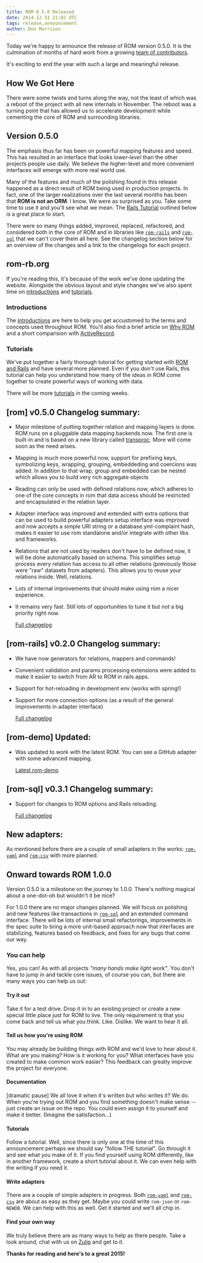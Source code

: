 ```yaml
---
title: ROM 0.5.0 Released
date: 2014-12-31 21:02 UTC
tags: release,announcement
author: Don Morrison
---
```


Today we're happy to announce the release of ROM version 0.5.0. It is the
culmination of months of hard work from a growing [team of contributors][team].

It's exciting to end the year with such a large and meaningful release.

## How We Got Here

There were some twists and turns along the way, not the least of which was
a reboot of the project with all new internals in November. The reboot was a
turning point that has allowed us to accelerate development while cementing
the core of ROM and surrounding libraries.

## Version 0.5.0

The emphasis thus far has been on powerful mapping features and speed. This
has resulted in an interface that looks _lower-level_ than the other projects
people use daily. We believe the higher-level and more convenient interfaces
will emerge with more real world use.

Many of the features and much of the polishing found in this release happened
as a direct result of ROM being used in production projects. In fact, one of
the larger realizations over the last several months has been that **ROM is
not an ORM**. I know. We were as surprised as you. Take some time to use it
and you'll see what we mean. The [Rails Tutorial][tuts-rails] outlined
below is a great place to start.

There were so many things added, improved, replaced, refactored, and considered
both in the core of ROM and in libraries like [`rom-rails`][proj-rom-rails] and
[`rom-sql`][proj-rom-sql] that we can't cover them all here. See the changelog
section below for an overview of the changes and a link to the changelogs for
each project.

## rom-rb.org

If you're reading this, it's because of the work we've done updating the
website. Alongside the obvious layout and style changes we've also spent
time on [introductions][intro] and [tutorials][tuts].

### Introductions

The [introductions][intro] are here to help you get accustomed to the
terms and concepts used throughout ROM. You'll also find a brief article on
[Why ROM][intro-why-rom] and a short comparision with [ActiveRecord][intro-ar].

### Tutorials

We've put together a fairly thorough tutorial for getting started with
[ROM and Rails][tuts-rails] and have several more planned. Even if you
don't use Rails, this tutorial can help you understand how many of the ideas
in ROM come together to create powerful ways of working with data.

There will be more [tutorials][tuts] in the coming weeks.

## [rom] v0.5.0 Changelog summary:

* Major milestone of putting together relation and mapping layers is done.
  ROM runs on a pluggable data mapping backends now. The first one is built-in
  and is based on a new library called [transproc][proj-transproc]. More will
  come soon as the need arises.

* Mapping is much more powerful now, support for prefixing keys, symbolizing
  keys, wrapping, grouping, embeddeding and coercions was added. In addition to
  that wrap, group and embedded can be nested which allows you to build very rich
  aggregate objects

* Reading can only be used with defined relations now, which adheres to one of
  the core concepts in rom that data access should be restricted and encapsulated
  in the relation layer.

* Adapter interface was improved and extended with extra options that can be used
  to build powerful adapters setup interface was improved and now accepts a
  simple URI string or a database.yml-complaint hash, makes it easier to use
  rom standalone and/or integrate with other libs and frameworks.

* Relations that are not used by readers don't have to be defined now, it will be
  done automatically based on schema. This simplifies setup process every relation
  has access to all other relations (previously those were "raw" datasets from
  adapters). This allows you to reuse your relations inside. Well, relations.

* Lots of internal improvements that should make using rom a nicer experience.

* It remains very fast. Still lots of opportunities to tune it but not a big
  priority right now.

  [Full changelog](https://github.com/taqtiqa/ramets/blob/v0.5.0/CHANGELOG.md)

## [rom-rails] v0.2.0 Changelog summary:

* We have now generators for relations, mappers and commands!

* Convenient validation and params processing extensions were added to make it
  easier to switch from AR to ROM in rails apps.

* Support for hot-reloading in development env (works with spring!)

* Support for more connection options (as a result of the general improvements
  in adapter interface)

  [Full changelog](https://github.com/taqtiqa/ramets-rails/blob/v0.2.0/CHANGELOG.md)

## [rom-demo] Updated:

* Was updated to work with the latest ROM. You can see a GitHub adapter with
  some advanced mapping.

  [Latest rom-demo](https://github.com/solnic/rom-demo)

## [rom-sql] v0.3.1 Changelog summary:

* Support for changes to ROM options and Rails reloading.

  [Full changelog](https://github.com/taqtiqa/ramets-sql/blob/v0.3.1/CHANGELOG.md)

## New adapters:

As mentioned before there are a couple of small adapters in the works:
[`rom-yaml`][proj-rom-yaml] and [`rom-csv`][proj-rom-csv] with more planned.

## Onward towards ROM 1.0.0

Version 0.5.0 is a milestone on the journey to 1.0.0. There's nothing magical
about a one-dot-oh but wouldn't it be nice?

For 1.0.0 there are no major changes planned. We will focus on polishing and new
features like transactions in [`rom-sql`][proj-rom-sql] and an extended command
interface. There will be lots of internal small refactorings, improvements in
the spec suite to bring a more unit-based approach now that interfaces are
stabilizing, features based on feedback, and fixes for any bugs that come our
way.

### You can help

Yes, you can! As with all projects _"many hands make light work"_. You don't
have to jump in and tackle core issues, of course you can, but there are many
ways you can help us out:

#### Try it out

Take it for a test drive. Drop it in to an existing project or create a new
special little place just for ROM to live. The only requirement is that you come
back and tell us what you think. Like. Dislike. We want to hear it all.

#### Tell us how you're using ROM

You may already be building things with ROM and we'd love to hear about it. What
are you making? How is it working for you? What interfaces have you created to
make common work easier? This feedback can greatly improve the project for
everyone.

#### Documentation

[dramatic pause] We all love it when it's written but who writes it? We do. When
you're trying out ROM and you find something doesn't make sense -- just create an
issue on the repo. You could even assign it to yourself and make it better.
(Imagine the satisfaction...)

#### Tutorials

Follow a tutorial. Well, since there is only one at the time of this announcement
perhaps we should say "follow THE tutorial". Go through it and see what you make
of it. If you find yourself using ROM differently, like in another framework,
create a short tutorial about it. We can even help with the writing if you need
it.

#### Write adapters

There are a couple of simple adapters in progress. Both
[`rom-yaml`][proj-rom-yaml] and [`rom-csv`][proj-rom-csv] are about as easy as
they get. Maybe you could write `rom-json` or `rom-NEWDB`. We can help with this
as well. Get it started and we'll all chip in.

#### Find your own way

We truly believe there are as many ways to help as there people. Take a look
around, chat with us on [Zulip][chat] and get to it.

**Thanks for reading and here's to a great 2015!**

[team]: https://github.com/taqtiqa/ramets/network/members
[tuts-rails]: /tutorials/rails
[proj-rom-rails]: https://github.com/taqtiqa/ramets-rails
[proj-rom-sql]: https://github.com/taqtiqa/ramets-sql
[intro]: /introduction
[tuts]: /tutorials
[intro-why-rom]: /introduction/why
[intro-ar]: /introduction/activerecord
[proj-transproc]: https://github.com/solnic/transproc
[proj-rom-yaml]: https://github.com/taqtiqa/ramets-yaml
[proj-rom-csv]: https://github.com/taqtiqa/ramets-csv
[chat]: https://rom-rb.zulipchat.com

